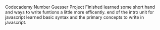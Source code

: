 Codecademy Number Guesser Project
Finished
learned some short hand and ways to write funtions a little more efficently.
end of the intro unit for javascript learned basic syntax and the primary concepts to write in javascript.
